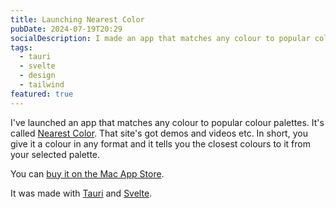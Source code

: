 ```yaml
---
title: Launching Nearest Color
pubDate: 2024-07-19T20:29
socialDescription: I made an app that matches any colour to popular colour palettes
tags:
  - tauri
  - svelte
  - design
  - tailwind
featured: true
---
```


I've launched an app that matches any colour to popular colour palettes. It's called [Nearest Color](https://nearest-color.com). That site's got demos and videos etc. In short, you give it a colour in any format and it tells you the closest colours to it from your selected palette.

You can [buy it on the Mac App Store](https://apps.apple.com/gb/app/nearest-color/id6504228400).

It was made with [Tauri](https://tauri.app) and [Svelte](https://svelte.dev).
